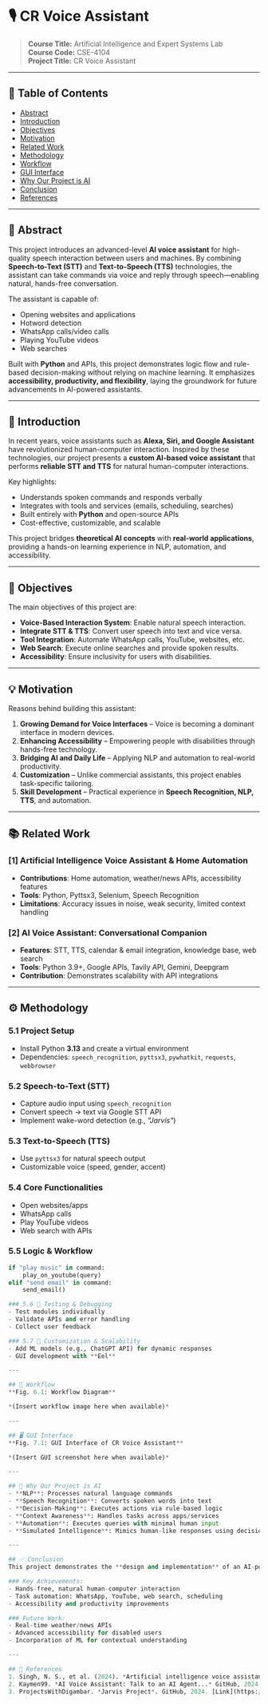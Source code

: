 # 🎙️ CR Voice Assistant

> **Course Title:** Artificial Intelligence and Expert Systems Lab  
> **Course Code:** CSE-4104  
> **Project Title:** CR Voice Assistant  

---

## 📑 Table of Contents
- [Abstract](#abstract)
- [Introduction](#introduction)
- [Objectives](#objectives)
- [Motivation](#motivation)
- [Related Work](#related-work)
- [Methodology](#methodology)
- [Workflow](#workflow)
- [GUI Interface](#gui-interface)
- [Why Our Project is AI](#why-our-project-is-ai)
- [Conclusion](#conclusion)
- [References](#references)

---

## 📘 Abstract
This project introduces an advanced-level **AI voice assistant** for high-quality speech interaction between users and machines. By combining **Speech-to-Text (STT)** and **Text-to-Speech (TTS)** technologies, the assistant can take commands via voice and reply through speech—enabling natural, hands-free conversation.  

The assistant is capable of:
- Opening websites and applications  
- Hotword detection  
- WhatsApp calls/video calls  
- Playing YouTube videos  
- Web searches  

Built with **Python** and APIs, this project demonstrates logic flow and rule-based decision-making without relying on machine learning. It emphasizes **accessibility, productivity, and flexibility**, laying the groundwork for future advancements in AI-powered assistants.

---

## 📝 Introduction
In recent years, voice assistants such as **Alexa, Siri, and Google Assistant** have revolutionized human-computer interaction. Inspired by these technologies, our project presents a **custom AI-based voice assistant** that performs **reliable STT and TTS** for natural human-computer interactions.  

Key highlights:
- Understands spoken commands and responds verbally  
- Integrates with tools and services (emails, scheduling, searches)  
- Built entirely with **Python** and open-source APIs  
- Cost-effective, customizable, and scalable  

This project bridges **theoretical AI concepts** with **real-world applications**, providing a hands-on learning experience in NLP, automation, and accessibility.

---

## 🎯 Objectives
The main objectives of this project are:

- **Voice-Based Interaction System**: Enable natural speech interaction.  
- **Integrate STT & TTS**: Convert user speech into text and vice versa.  
- **Tool Integration**: Automate WhatsApp calls, YouTube, websites, etc.  
- **Web Search**: Execute online searches and provide spoken results.  
- **Accessibility**: Ensure inclusivity for users with disabilities.  

---

## 💡 Motivation
Reasons behind building this assistant:

1. **Growing Demand for Voice Interfaces** – Voice is becoming a dominant interface in modern devices.  
2. **Enhancing Accessibility** – Empowering people with disabilities through hands-free technology.  
3. **Bridging AI and Daily Life** – Applying NLP and automation to real-world productivity.  
4. **Customization** – Unlike commercial assistants, this project enables task-specific tailoring.  
5. **Skill Development** – Practical experience in **Speech Recognition, NLP, TTS**, and automation.  

---

## 📚 Related Work
### [1] Artificial Intelligence Voice Assistant & Home Automation
- **Contributions**: Home automation, weather/news APIs, accessibility features  
- **Tools**: Python, Pyttsx3, Selenium, Speech Recognition  
- **Limitations**: Accuracy issues in noise, weak security, limited context handling  

### [2] AI Voice Assistant: Conversational Companion
- **Features**: STT, TTS, calendar & email integration, knowledge base, web search  
- **Tools**: Python 3.9+, Google APIs, Tavily API, Gemini, Deepgram  
- **Contribution**: Demonstrates scalability with API integrations  

---

## ⚙️ Methodology
### 5.1 Project Setup
- Install Python **3.13** and create a virtual environment  
- Dependencies: `speech_recognition`, `pyttsx3`, `pywhatkit`, `requests`, `webbrowser`  

### 5.2 Speech-to-Text (STT)
- Capture audio input using `speech_recognition`  
- Convert speech → text via Google STT API  
- Implement wake-word detection (e.g., *"Jarvis"*)  

### 5.3 Text-to-Speech (TTS)
- Use `pyttsx3` for natural speech output  
- Customizable voice (speed, gender, accent)  

### 5.4 Core Functionalities
- Open websites/apps  
- WhatsApp calls  
- Play YouTube videos  
- Web search with APIs  

### 5.5 Logic & Workflow
```python
if "play music" in command:
    play_on_youtube(query)
elif "send email" in command:
    send_email()

### 5.6 🧪 Testing & Debugging
- Test modules individually  
- Validate APIs and error handling  
- Collect user feedback  

### 5.7 🚀 Customization & Scalability
- Add ML models (e.g., ChatGPT API) for dynamic responses  
- GUI development with **Eel**  

---

## 🔄 Workflow
**Fig. 6.1: Workflow Diagram**  

*(Insert workflow image here when available)*  

---

## 🖥️ GUI Interface
**Fig. 7.1: GUI Interface of CR Voice Assistant**  

*(Insert GUI screenshot here when available)*  

---

## 🤖 Why Our Project is AI
- **NLP**: Processes natural language commands  
- **Speech Recognition**: Converts spoken words into text  
- **Decision-Making**: Executes actions via rule-based logic  
- **Context Awareness**: Handles tasks across apps/services  
- **Automation**: Executes queries with minimal human input  
- **Simulated Intelligence**: Mimics human-like responses using decision trees & rules  

---

## ✅ Conclusion
This project demonstrates the **design and implementation** of an AI-powered voice assistant with STT, TTS, and API integrations.  

### Key Achievements:
- Hands-free, natural human-computer interaction  
- Task automation: WhatsApp, YouTube, web search, scheduling  
- Accessibility and productivity improvements  

### Future Work:
- Real-time weather/news APIs  
- Advanced accessibility for disabled users  
- Incorporation of ML for contextual understanding  

---

## 📖 References
1. Singh, N. S., et al. (2024). *Artificial intelligence voice assistant and home automation*. IJ Science & Research Archive, 12(1), 2006–2017. https://doi.org/10.30574/ijsra.2024.12.1.0954  
2. Kaymen99. *AI Voice Assistant: Talk to an AI Agent...* GitHub, 2024. [Link](https://github.com/kaymen99/AI-Voice-assistant)  
3. ProjectsWithDigambar. *Jarvis Project*. GitHub, 2024. [Link](https://github.com/projectswithdigambar/jarvis)  

